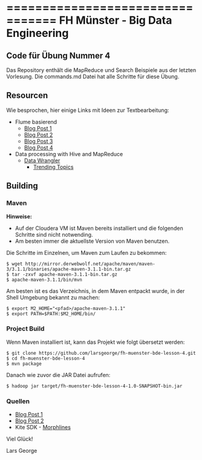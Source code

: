 =================================
FH Münster - Big Data Engineering
=================================

## Code für Übung Nummer 4

Das Repository enthält die MapReduce und Search Beispiele aus der letzten Vorlesung. Die commands.md Datei hat alle Schritte für diese Übung.

## Resourcen

Wie besprochen, hier einige Links mit Ideen zur Textbearbeitung:

* Flume basierend
   - [Blog Post 1](http://blog.cloudera.com/blog/2012/09/analyzing-twitter-data-with-hadoop/)
   - [Blog Post 2](http://blog.cloudera.com/blog/2012/10/analyzing-twitter-data-with-hadoop-part-2-gathering-data-with-flume/)
   - [Blog Post 3](http://blog.cloudera.com/blog/2012/11/analyzing-twitter-data-with-hadoop-part-3-querying-semi-structured-data-with-hive/)
   - [Blog Post 4](http://jameskinley.tumblr.com/post/57704266739/real-time-analytics-in-apache-flume-part-1)
* Data processing with Hive and MapReduce
   - [Data Wrangler](http://www.datawrangling.com/)
     + [Trending Topics](http://blog.cloudera.com/blog/2009/07/tracking-trends-with-hadoop-and-hive-on-ec2/)

## Building

### Maven

__Hinweise:__ 
- Auf der Cloudera VM ist Maven bereits installiert und die folgenden Schritte sind nicht
notwending.
- Am besten immer die aktuellste Version von Maven benutzen.

Die Schritte im Einzelnen, um Maven zum Laufen zu bekommen:

```
$ wget http://mirror.derwebwolf.net/apache/maven/maven-3/3.1.1/binaries/apache-maven-3.1.1-bin.tar.gz
$ tar -zxvf apache-maven-3.1.1-bin.tar.gz
$ apache-maven-3.1.1/bin/mvn
```

Am besten ist es das Verzeichnis, in dem Maven entpackt wurde, in der Shell Umgebung bekannt zu machen:

```
$ export M2_HOME="<pfad>/apache-maven-3.1.1"
$ export PATH=$PATH:$M2_HOME/bin/
```

### Project Build

Wenn Maven installiert ist, kann das Projekt wie folgt übersetzt werden:

```
$ git clone https://github.com/larsgeorge/fh-muenster-bde-lesson-4.git
$ cd fh-muenster-bde-lesson-4
$ mvn package
```

Danach wie zuvor die JAR Datei aufrufen:

```
$ hadoop jar target/fh-muenster-bde-lesson-4-1.0-SNAPSHOT-bin.jar
```

### Quellen

* [Blog Post 1](https://github.com/jshmain/cloudera-search/tree/master/email-search)
* [Blog Post 2](https://github.com/alo-alt/solr-demo)
* Kite SDK - [Morphlines](http://kitesdk.org/docs/current/kite-morphlines/index.html)

Viel Glück!

Lars George

